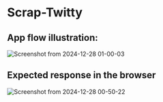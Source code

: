 # Scrap-Twitty
## App flow illustration: 
![Screenshot from 2024-12-28 01-00-03](https://github.com/user-attachments/assets/5ee89185-04bc-42d0-881b-d95c8e28a9d9)

## Expected response in the browser
![Screenshot from 2024-12-28 00-50-22](https://github.com/user-attachments/assets/bd263997-da6d-4f59-b78b-69ac11aeb0a0)
